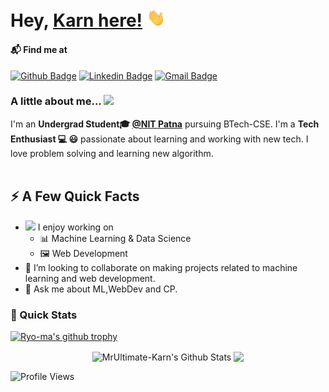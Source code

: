 <h1>Hey, <a href="https://github.com/MrUltimate-Karn">Karn here!</a> <img src="https://raw.githubusercontent.com/ABSphreak/ABSphreak/master/gifs/Hi.gif" width="30px"></h1>

<!--
**MrUltimate-Karn/MrUltimate-Karn** is a ✨ _special_ ✨ repository because its `README.md` (this file) appears on your GitHub profile.

Here are some ideas to get you started:

- 🔭 I’m currently working on ...
- 🌱 I’m currently learning ...
- 👯 I’m looking to collaborate on ...
- 🤔 I’m looking for help with ...
- 💬 Ask me about ...
- 📫 How to reach me: ...
- 😄 Pronouns: ...
- ⚡ Fun fact: ...
-->
#### 📬 Find me at
[![Github Badge](http://img.shields.io/badge/-Github-black?style=flat-square&logo=github&link=https://github.com/MrUltimate-Karn/)](https://github.com/MrUltimate-Karn/) 
[![Linkedin Badge](https://img.shields.io/badge/-LinkedIn-blue?style=flat-square&logo=Linkedin&logoColor=white&link=https://www.linkedin.com/in/karnsingh311/)](https://www.linkedin.com/in/karnsingh311)
[![Gmail Badge](https://img.shields.io/badge/-Gmail-d14836?style=flat-square&logo=Gmail&logoColor=white&link=mailto:karnkumarsingh0000@gmail.com)](mailto:karnkumarsingh0000@gmail.com)

### A little about me...  <img src="https://media.giphy.com/media/VgCDAzcKvsR6OM0uWg/giphy.gif" width="50"> 
I'm an **Undergrad Student🎓 [@NIT Patna](https://www.nitp.ac.in)** pursuing BTech-CSE. I'm a **Tech Enthusiast 💻 😃** passionate about learning and working with new tech.
I love problem solving and learning new algorithm.<br/><br/>


## ⚡️ A Few Quick Facts


- <img src="https://media.giphy.com/media/WUlplcMpOCEmTGBtBW/giphy.gif" width="30">  I enjoy working on
  - 📊 Machine Learning & Data Science
  - 🖼 Web Development
- 👯 I’m looking to collaborate on making  projects related to machine learning and web development. 
- 💬 Ask me about ML,WebDev and CP.

### 🚀 Quick Stats
[![Ryo-ma's github trophy](https://github-profile-trophy.vercel.app/?username=MrUltimate-Karn&row=1)](https://github.com/ryo-ma/github-profile-trophy)<br>
<p align="center">
<img align="center" src="https://github-readme-stats.vercel.app/api?username=MrUltimate-Karn&show_icons=true&line_height=21&theme=react" alt="MrUltimate-Karn's Github Stats" />
<img align="center" src="https://github-readme-stats.vercel.app/api/top-langs/?username=MrUltimate-Karn&theme=react&line_height=27&layout=compact" />
</p>

![Profile Views](https://komarev.com/ghpvc/?username=MrUltimate-Karn)
